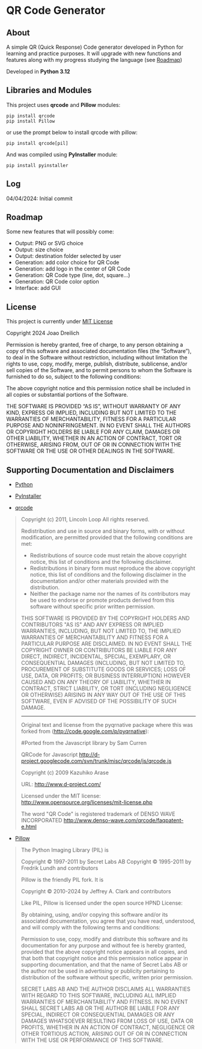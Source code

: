 # QR Code Generator

## About
A simple QR (Quick Response) Code generator developed in Python for learning and practice purposes.
It will upgrade with new functions and features along with my progress studying the language (see [Roadmap](#roadmap))

Developed in **Python 3.12**

## Libraries and Modules
This project uses **qrcode** and **Pillow** modules:
```
pip install qrcode
pip install Pillow
```

or use the prompt below to install qrcode with pillow:

```
pip install qrcode[pil]
```

And was compiled using **PyInstaller** module:
```
pip install pyinstaller
```

## Log
04/04/2024: Initial commit

## Roadmap
Some new features that will possibly come:
- Output: PNG or SVG choice
- Output: size choice
- Output: destination folder selected by user
- Generation: add color choice for QR Code
- Generation: add logo in the center of QR Code
- Generation: QR Code type (line, dot, square...)
- Generation: QR Code color option
- Interface: add GUI

## License
This project is currently under [MIT License](https://opensource.org/license/mit)

Copyright 2024 Joao Dreilich

Permission is hereby granted, free of charge, to any person obtaining a copy of this software and associated documentation files (the “Software”), to deal in the Software without restriction, including without limitation the rights to use, copy, modify, merge, publish, distribute, sublicense, and/or sell copies of the Software, and to permit persons to whom the Software is furnished to do so, subject to the following conditions:

The above copyright notice and this permission notice shall be included in all copies or substantial portions of the Software.

THE SOFTWARE IS PROVIDED “AS IS”, WITHOUT WARRANTY OF ANY KIND, EXPRESS OR IMPLIED, INCLUDING BUT NOT LIMITED TO THE WARRANTIES OF MERCHANTABILITY, FITNESS FOR A PARTICULAR PURPOSE AND NONINFRINGEMENT. IN NO EVENT SHALL THE AUTHORS OR COPYRIGHT HOLDERS BE LIABLE FOR ANY CLAIM, DAMAGES OR OTHER LIABILITY, WHETHER IN AN ACTION OF CONTRACT, TORT OR OTHERWISE, ARISING FROM, OUT OF OR IN CONNECTION WITH THE SOFTWARE OR THE USE OR OTHER DEALINGS IN THE SOFTWARE.

## Supporting Documentation and Disclaimers
- [Python](https://docs.python.org/3/)

- [PyInstaller](https://pyinstaller.org/en/stable/)

- [qrcode](https://github.com/lincolnloop/python-qrcode)

>Copyright (c) 2011, Lincoln Loop
>All rights reserved.
>
>Redistribution and use in source and binary forms, with or without
>modification, are permitted provided that the following conditions are met:
>
>    * Redistributions of source code must retain the above copyright notice,
>      this list of conditions and the following disclaimer.
>    * Redistributions in binary form must reproduce the above copyright notice,
>      this list of conditions and the following disclaimer in the documentation
>      and/or other materials provided with the distribution.
>    * Neither the package name nor the names of its contributors may be
>      used to endorse or promote products derived from this software without
>      specific prior written permission.
>
>THIS SOFTWARE IS PROVIDED BY THE COPYRIGHT HOLDERS AND CONTRIBUTORS "AS IS" AND
>ANY EXPRESS OR IMPLIED WARRANTIES, INCLUDING, BUT NOT LIMITED TO, THE IMPLIED
>WARRANTIES OF MERCHANTABILITY AND FITNESS FOR A PARTICULAR PURPOSE ARE 
>DISCLAIMED. IN NO EVENT SHALL THE COPYRIGHT OWNER OR CONTRIBUTORS BE LIABLE FOR
>ANY DIRECT, INDIRECT, INCIDENTAL, SPECIAL, EXEMPLARY, OR CONSEQUENTIAL DAMAGES
>(INCLUDING, BUT NOT LIMITED TO, PROCUREMENT OF SUBSTITUTE GOODS OR SERVICES;
>LOSS OF USE, DATA, OR PROFITS; OR BUSINESS INTERRUPTION) HOWEVER CAUSED AND ON
>ANY THEORY OF LIABILITY, WHETHER IN CONTRACT, STRICT LIABILITY, OR TORT
>(INCLUDING NEGLIGENCE OR OTHERWISE) ARISING IN ANY WAY OUT OF THE USE OF THIS
>SOFTWARE, EVEN IF ADVISED OF THE POSSIBILITY OF SUCH DAMAGE.
>
>-------------------------------------------------------------------------------
>
>Original text and license from the pyqrnative package where this was forked
>from (http://code.google.com/p/pyqrnative):
>
>#Ported from the Javascript library by Sam Curren
>
>QRCode for Javascript
>http://d-project.googlecode.com/svn/trunk/misc/qrcode/js/qrcode.js
>
>Copyright (c) 2009 Kazuhiko Arase
>
>URL: http://www.d-project.com/
>
>Licensed under the MIT license:
>http://www.opensource.org/licenses/mit-license.php
>
>The word "QR Code" is registered trademark of
>DENSO WAVE INCORPORATED
>http://www.denso-wave.com/qrcode/faqpatent-e.html

- [Pillow](https://pillow.readthedocs.io/en/stable/)

>The Python Imaging Library (PIL) is
>
>Copyright © 1997-2011 by Secret Labs AB
>Copyright © 1995-2011 by Fredrik Lundh and contributors
>
>Pillow is the friendly PIL fork. It is
>
>Copyright © 2010-2024 by Jeffrey A. Clark and contributors
>
>Like PIL, Pillow is licensed under the open source HPND License:
>
>By obtaining, using, and/or copying this software and/or its associated
>documentation, you agree that you have read, understood, and will comply
>with the following terms and conditions:
>
>Permission to use, copy, modify and distribute this software and its
>documentation for any purpose and without fee is hereby granted,
>provided that the above copyright notice appears in all copies, and that
>both that copyright notice and this permission notice appear in supporting
>documentation, and that the name of Secret Labs AB or the author not be
>used in advertising or publicity pertaining to distribution of the software
>without specific, written prior permission.
>
>SECRET LABS AB AND THE AUTHOR DISCLAIMS ALL WARRANTIES WITH REGARD TO THIS
>SOFTWARE, INCLUDING ALL IMPLIED WARRANTIES OF MERCHANTABILITY AND FITNESS.
>IN NO EVENT SHALL SECRET LABS AB OR THE AUTHOR BE LIABLE FOR ANY SPECIAL,
>INDIRECT OR CONSEQUENTIAL DAMAGES OR ANY DAMAGES WHATSOEVER RESULTING FROM
>LOSS OF USE, DATA OR PROFITS, WHETHER IN AN ACTION OF CONTRACT, NEGLIGENCE
>OR OTHER TORTIOUS ACTION, ARISING OUT OF OR IN CONNECTION WITH THE USE OR
>PERFORMANCE OF THIS SOFTWARE.